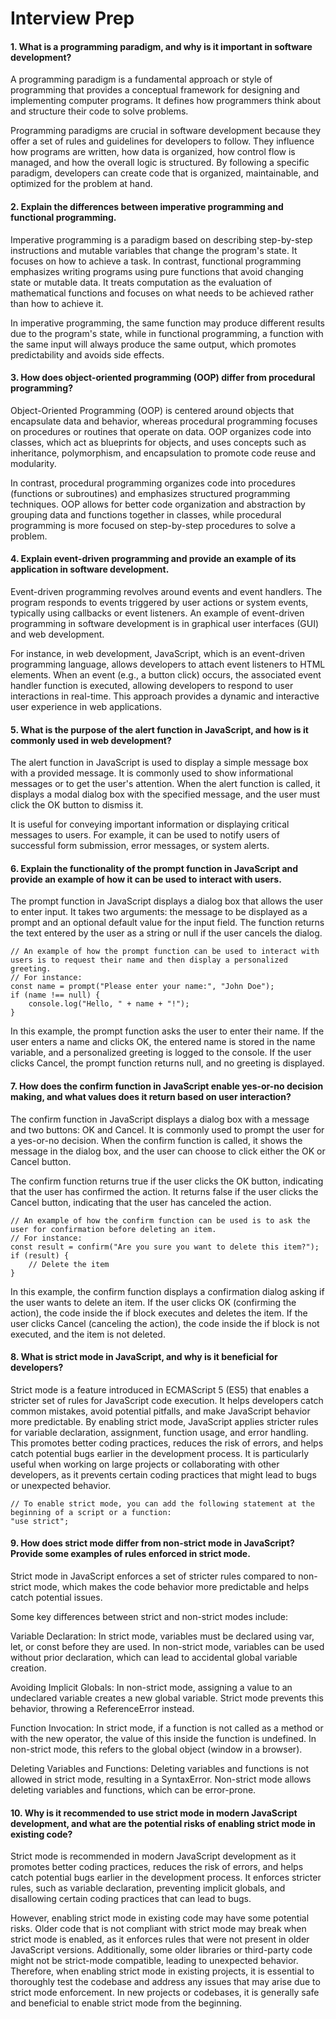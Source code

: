 # Interview Prep

#### 1. What is a programming paradigm, and why is it important in software development?
A programming paradigm is a fundamental approach or style of programming that provides a conceptual framework for designing and implementing computer programs. It defines how programmers think about and structure their code to solve problems.

Programming paradigms are crucial in software development because they offer a set of rules and guidelines for developers to follow. They influence how programs are written, how data is organized, how control flow is managed, and how the overall logic is structured. By following a specific paradigm, developers can create code that is organized, maintainable, and optimized for the problem at hand.
 
#### 2. Explain the differences between imperative programming and functional programming.
Imperative programming is a paradigm based on describing step-by-step instructions and mutable variables that change the program's state. It focuses on how to achieve a task. In contrast, functional programming emphasizes writing programs using pure functions that avoid changing state or mutable data. It treats computation as the evaluation of mathematical functions and focuses on what needs to be achieved rather than how to achieve it.

In imperative programming, the same function may produce different results due to the program's state, while in functional programming, a function with the same input will always produce the same output, which promotes predictability and avoids side effects.
 
#### 3. How does object-oriented programming (OOP) differ from procedural programming?
Object-Oriented Programming (OOP) is centered around objects that encapsulate data and behavior, whereas procedural programming focuses on procedures or routines that operate on data. OOP organizes code into classes, which act as blueprints for objects, and uses concepts such as inheritance, polymorphism, and encapsulation to promote code reuse and modularity.

In contrast, procedural programming organizes code into procedures (functions or subroutines) and emphasizes structured programming techniques. OOP allows for better code organization and abstraction by grouping data and functions together in classes, while procedural programming is more focused on step-by-step procedures to solve a problem.
 
#### 4. Explain event-driven programming and provide an example of its application in software development.
Event-driven programming revolves around events and event handlers. The program responds to events triggered by user actions or system events, typically using callbacks or event listeners. An example of event-driven programming in software development is in graphical user interfaces (GUI) and web development.

For instance, in web development, JavaScript, which is an event-driven programming language, allows developers to attach event listeners to HTML elements. When an event (e.g., a button click) occurs, the associated event handler function is executed, allowing developers to respond to user interactions in real-time. This approach provides a dynamic and interactive user experience in web applications.
 
#### 5. What is the purpose of the alert function in JavaScript, and how is it commonly used in web development?
The alert function in JavaScript is used to display a simple message box with a provided message. It is commonly used to show informational messages or to get the user's attention. When the alert function is called, it displays a modal dialog box with the specified message, and the user must click the OK button to dismiss it.

It is useful for conveying important information or displaying critical messages to users. For example, it can be used to notify users of successful form submission, error messages, or system alerts.
 
#### 6. Explain the functionality of the prompt function in JavaScript and provide an example of how it can be used to interact with users.
The prompt function in JavaScript displays a dialog box that allows the user to enter input. It takes two arguments: the message to be displayed as a prompt and an optional default value for the input field. The function returns the text entered by the user as a string or null if the user cancels the dialog.

    // An example of how the prompt function can be used to interact with users is to request their name and then display a personalized greeting.
    // For instance:
    const name = prompt("Please enter your name:", "John Doe");
    if (name !== null) {
        console.log("Hello, " + name + "!");
    }
In this example, the prompt function asks the user to enter their name. If the user enters a name and clicks OK, the entered name is stored in the name variable, and a personalized greeting is logged to the console. If the user clicks Cancel, the prompt function returns null, and no greeting is displayed.
 
#### 7. How does the confirm function in JavaScript enable yes-or-no decision making, and what values does it return based on user interaction?

The confirm function in JavaScript displays a dialog box with a message and two buttons: OK and Cancel. It is commonly used to prompt the user for a yes-or-no decision. When the confirm function is called, it shows the message in the dialog box, and the user can choose to click either the OK or Cancel button.

The confirm function returns true if the user clicks the OK button, indicating that the user has confirmed the action. It returns false if the user clicks the Cancel button, indicating that the user has canceled the action.

    // An example of how the confirm function can be used is to ask the user for confirmation before deleting an item.
    // For instance:
    const result = confirm("Are you sure you want to delete this item?");
    if (result) {
        // Delete the item
    }
In this example, the confirm function displays a confirmation dialog asking if the user wants to delete an item. If the user clicks OK (confirming the action), the code inside the if block executes and deletes the item. If the user clicks Cancel (canceling the action), the code inside the if block is not executed, and the item is not deleted.
 
#### 8. What is strict mode in JavaScript, and why is it beneficial for developers?
Strict mode is a feature introduced in ECMAScript 5 (ES5) that enables a stricter set of rules for JavaScript code execution. It helps developers catch common mistakes, avoid potential pitfalls, and make JavaScript behavior more predictable. By enabling strict mode, JavaScript applies stricter rules for variable declaration, assignment, function usage, and error handling. This promotes better coding practices, reduces the risk of errors, and helps catch potential bugs earlier in the development process. It is particularly useful when working on large projects or collaborating with other developers, as it prevents certain coding practices that might lead to bugs or unexpected behavior.

    // To enable strict mode, you can add the following statement at the beginning of a script or a function:
    "use strict";
 
#### 9. How does strict mode differ from non-strict mode in JavaScript? Provide some examples of rules enforced in strict mode.

Strict mode in JavaScript enforces a set of stricter rules compared to non-strict mode, which makes the code behavior more predictable and helps catch potential issues.

Some key differences between strict and non-strict modes include:

Variable Declaration: In strict mode, variables must be declared using var, let, or const before they are used. In non-strict mode, variables can be used without prior declaration, which can lead to accidental global variable creation.

Avoiding Implicit Globals: In non-strict mode, assigning a value to an undeclared variable creates a new global variable. Strict mode prevents this behavior, throwing a ReferenceError instead.

Function Invocation: In strict mode, if a function is not called as a method or with the new operator, the value of this inside the function is undefined. In non-strict mode, this refers to the global object (window in a browser).

Deleting Variables and Functions: Deleting variables and functions is not allowed in strict mode, resulting in a SyntaxError. Non-strict mode allows deleting variables and functions, which can be error-prone.
 
#### 10. Why is it recommended to use strict mode in modern JavaScript development, and what are the potential risks of enabling strict mode in existing code?

Strict mode is recommended in modern JavaScript development as it promotes better coding practices, reduces the risk of errors, and helps catch potential bugs earlier in the development process. It enforces stricter rules, such as variable declaration, preventing implicit globals, and disallowing certain coding practices that can lead to bugs.

However, enabling strict mode in existing code may have some potential risks. Older code that is not compliant with strict mode may break when strict mode is enabled, as it enforces rules that were not present in older JavaScript versions. Additionally, some older libraries or third-party code might not be strict-mode compatible, leading to unexpected behavior. Therefore, when enabling strict mode in existing projects, it is essential to thoroughly test the codebase and address any issues that may arise due to strict mode enforcement. In new projects or codebases, it is generally safe and beneficial to enable strict mode from the beginning.
